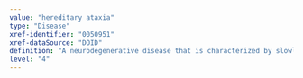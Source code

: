 ```yaml
---
value: "hereditary ataxia"
type: "Disease"
xref-identifier: "0050951"
xref-dataSource: "DOID"
definition: "A neurodegenerative disease that is characterized by slowly progressive incoordination of gait and often associated with poor coordination of hands, speech, and eye movements."
level: "4"
---
```

